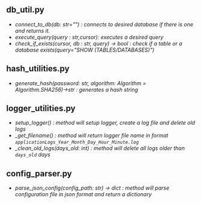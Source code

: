 
## db_util.py
- *connect_to_db(db: str="") : connects to desired database if there is one and returns it.*
- *execute_query(query : str,cursor): executes a desired query*
- *check_if_exists(cursor, db : str, query) -> bool : check if a table or a database exists(query="SHOW (TABLES/DATABASES)")*

## hash_utilities.py
- *generate_hash(password: str, algorithm: Algorithm = Algorithm.SHA256)->str : generates a hash string*

## logger_utilities.py
- *setup_logger() : method will setup logger, create a log file and delete old logs*
- *_get_filename() : method will return logger file name in format `applicationLogs_Year_Month_Day_Hour_Minute.log`*
- *_clean_old_logs(days_old: int) : method will delete all logs older than `days_old` days*

## config_parser.py
- *parse_json_config(config_path: str) -> dict : method will parse configuration file in json format and return a dictionary*